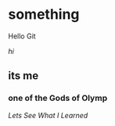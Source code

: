 # something
Hello Git 

_hi_ 

## its me  

   

 ### one of the Gods of Olymp   

 *_Lets See What I Learned_*